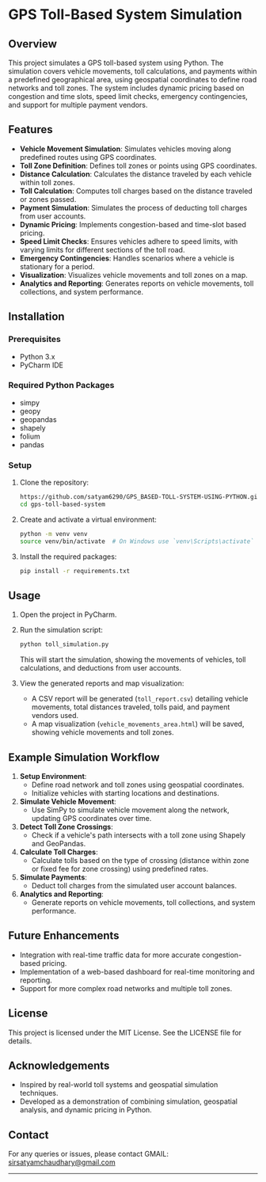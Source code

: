 # GPS Toll-Based System Simulation

## Overview

This project simulates a GPS toll-based system using Python. The simulation covers vehicle movements, toll calculations, and payments within a predefined geographical area, using geospatial coordinates to define road networks and toll zones. The system includes dynamic pricing based on congestion and time slots, speed limit checks, emergency contingencies, and support for multiple payment vendors.

## Features

- **Vehicle Movement Simulation**: Simulates vehicles moving along predefined routes using GPS coordinates.
- **Toll Zone Definition**: Defines toll zones or points using GPS coordinates.
- **Distance Calculation**: Calculates the distance traveled by each vehicle within toll zones.
- **Toll Calculation**: Computes toll charges based on the distance traveled or zones passed.
- **Payment Simulation**: Simulates the process of deducting toll charges from user accounts.
- **Dynamic Pricing**: Implements congestion-based and time-slot based pricing.
- **Speed Limit Checks**: Ensures vehicles adhere to speed limits, with varying limits for different sections of the toll road.
- **Emergency Contingencies**: Handles scenarios where a vehicle is stationary for a period.
- **Visualization**: Visualizes vehicle movements and toll zones on a map.
- **Analytics and Reporting**: Generates reports on vehicle movements, toll collections, and system performance.

## Installation

### Prerequisites

- Python 3.x
- PyCharm IDE

### Required Python Packages

- simpy
- geopy
- geopandas
- shapely
- folium
- pandas

### Setup

1. Clone the repository:

    ```bash
    https://github.com/satyam6290/GPS_BASED-TOLL-SYSTEM-USING-PYTHON.git
    cd gps-toll-based-system
    ```

2. Create and activate a virtual environment:

    ```bash
    python -m venv venv
    source venv/bin/activate  # On Windows use `venv\Scripts\activate`
    ```

3. Install the required packages:

    ```bash
    pip install -r requirements.txt
    ```

## Usage

1. Open the project in PyCharm.

2. Run the simulation script:

    ```bash
    python toll_simulation.py
    ```

    This will start the simulation, showing the movements of vehicles, toll calculations, and deductions from user accounts.

3. View the generated reports and map visualization:
    * A CSV report will be generated (`toll_report.csv`) detailing vehicle movements, total distances traveled, tolls paid, and payment vendors used.
    * A map visualization (`vehicle_movements_area.html`) will be saved, showing vehicle movements and toll zones.

## Example Simulation Workflow

1. **Setup Environment**:
    * Define road network and toll zones using geospatial coordinates.
    * Initialize vehicles with starting locations and destinations.
2. **Simulate Vehicle Movement**:
    * Use SimPy to simulate vehicle movement along the network, updating GPS coordinates over time.
3. **Detect Toll Zone Crossings**:
    * Check if a vehicle's path intersects with a toll zone using Shapely and GeoPandas.
4. **Calculate Toll Charges**:
    * Calculate tolls based on the type of crossing (distance within zone or fixed fee for zone crossing) using predefined rates.
5. **Simulate Payments**:
    * Deduct toll charges from the simulated user account balances.
6. **Analytics and Reporting**:
    * Generate reports on vehicle movements, toll collections, and system performance.

## Future Enhancements

* Integration with real-time traffic data for more accurate congestion-based pricing.
* Implementation of a web-based dashboard for real-time monitoring and reporting.
* Support for more complex road networks and multiple toll zones.

## License

This project is licensed under the MIT License. See the LICENSE file for details.

## Acknowledgements

* Inspired by real-world toll systems and geospatial simulation techniques.
* Developed as a demonstration of combining simulation, geospatial analysis, and dynamic pricing in Python.

## Contact

For any queries or issues, please contact 
GMAIL: sirsatyamchaudhary@gmail.com

---
